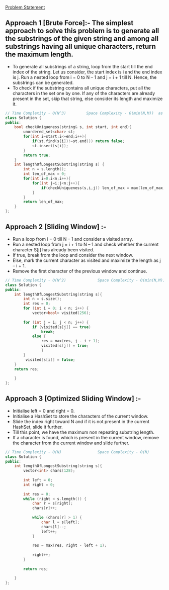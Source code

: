 [Problem Statement](https://leetcode.com/problems/longest-substring-without-repeating-characters/)

## Approach 1 [Brute Force]:- The simplest approach to solve this problem is to generate all the substrings of the given string and among all substrings having all unique characters, return the maximum length.
- To generate all substrings of a string, loop from the start till the end index of the string. Let us consider, the start index is i and the end index is j. Run a nested loop from i = 0 to N – 1 and j =  i + 1 till N. Hence, the substrings can be generated.
- To check if the substring contains all unique characters, put all the characters in the set one by one. If any of the characters are already present in the set, skip that string, else consider its length and maximize it.

```cpp
// Time Complexity - O(N^3)         Space Complexity - O(min(N,M))  as N is the length of the string and M is the size of the substrings.
class Solution {
public:
    bool checkUniqueness(string& s, int start, int end){
        unordered_set<char> st;
        for(int i=start;i<=end;i++){
            if(st.find(s[i])!=st.end()) return false;
            st.insert(s[i]);
        }
        return true;
    }
    int lengthOfLongestSubstring(string s) {
        int n = s.length();
        int len_of_max = 0;
        for(int i=0;i<n;i++){
            for(int j=i;j<n;j++){
                if(checkUniqueness(s,i,j)) len_of_max = max(len_of_max,j-i+1);
            }
        }
        return len_of_max;
    }
};
```

## Approach 2 [Sliding Window] :- 
- Run a loop from i = 0 till N – 1 and consider a visited array.
- Run a nested loop from j = i + 1 to N – 1 and check whether the current character S[j] has already been visited.
- If true, break from the loop and consider the next window.
- Else, mark the current character as visited and maximize the length as j – i + 1.
- Remove the first character of the previous window and continue.


```cpp
// Time Complexity - O(N^2)              Space Complexity - O(min(N,M))
class Solution {
public:
    int lengthOfLongestSubstring(string s){
        int n = s.size();
        int res = 0;  
        for (int i = 0; i < n; i++) {
            vector<bool> visited(256);  
 
        for (int j = i; j < n; j++) {
            if (visited[s[j]] == true)
                break;
            else {
                res = max(res, j - i + 1);
                visited[s[j]] = true;
                }
        }
         visited[s[i]] = false;
    }
    return res;
        
    }
};
```

## Approach 3 [Optimized Sliding Window] :- 
- Initialise left = 0 and right = 0.
- Initialise a HashSet to store the characters of the current window.
- Slide the index right  toward N and if it is not present in the current HashSet, slide it further.
- Till this point, we have the maximum non repeating substring length.
- If a character is  found, which is present in the current window, remove the character from the current window and slide further.


```cpp
// Time Complexity - O(N)                Space Complexity - O(N)
class Solution {
public:
    int lengthOfLongestSubstring(string s){
        vector<int> chars(128);
 
        int left = 0;
        int right = 0;
 
        int res = 0;
        while (right < s.length()) {
            char r = s[right];
            chars[r]++;
 
            while (chars[r] > 1) {
                char l = s[left];
                chars[l]--;
                left++;
            }
 
            res = max(res, right - left + 1);
 
            right++;
        }
 
        return res;
        
    }
};
```
